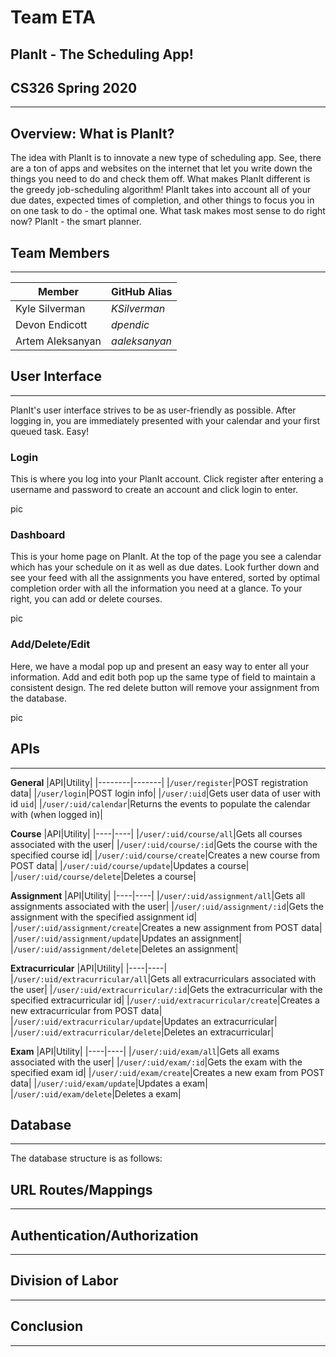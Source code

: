 # Team ETA #

## PlanIt - The Scheduling App! ##
## CS326 Spring 2020 ##
------

## Overview: What is PlanIt? ##
The idea with PlanIt is to innovate a new type of scheduling app. See, there are a ton of apps and websites on the internet that let you write down the things you need to do and check them off. What makes PlanIt different is the greedy job-scheduling algorithm! PlanIt takes into account all of your due dates, expected times of completion, and other things to focus you in on one task to do - the optimal one. What task makes most sense to do right now? PlanIt - the smart planner.

## Team Members ##
___
|Member|GitHub Alias|
|------|------------|
|Kyle Silverman|*KSilverman*|
|Devon Endicott|*dpendic*|
|Artem Aleksanyan|*aaleksanyan*|

## User Interface ##
___
PlanIt's user interface strives to be as user-friendly as possible. After logging in, you are immediately presented with your calendar and your first queued task. Easy!

### Login ###
This is where you log into your PlanIt account. Click register after entering a username and password to create an account and click login to enter.

pic

### Dashboard ###
This is your home page on PlanIt. At the top of the page you see a calendar which has your schedule on it as well as due dates. Look further down and see your feed with all the assignments you have entered, sorted by optimal completion order with all the information you need at a glance. To your right, you can add or delete courses.

pic

### Add/Delete/Edit ###
Here, we have a modal pop up and present an easy way to enter all your information. Add and edit both pop up the same type of field to maintain a consistent design. The red delete button will remove your assignment from the database.

pic

## APIs ##
___
**General**
|API|Utility|
|--------|-------|
|`/user/register`|POST registration data|
|`/user/login`|POST login info|
|`/user/:uid`|Gets user data of user with id `uid`|
|`/user/:uid/calendar`|Returns the events to populate the calendar with (when logged in)|

**Course**
|API|Utility|
|----|----|
|`/user/:uid/course/all`|Gets all courses associated with the user|
|`/user/:uid/course/:id`|Gets the course with the specified course id|
|`/user/:uid/course/create`|Creates a new course from POST data|
|`/user/:uid/course/update`|Updates a course|
|`/user/:uid/course/delete`|Deletes a course|

**Assignment**
|API|Utility|
|----|----|
|`/user/:uid/assignment/all`|Gets all assignments associated with the user|
|`/user/:uid/assignment/:id`|Gets the assignment with the specified assignment id|
|`/user/:uid/assignment/create`|Creates a new assignment from POST data|
|`/user/:uid/assignment/update`|Updates an assignment|
|`/user/:uid/assignment/delete`|Deletes an assignment|

**Extracurricular**
|API|Utility|
|----|----|
|`/user/:uid/extracurricular/all`|Gets all extracurriculars associated with the user|
|`/user/:uid/extracurricular/:id`|Gets the extracurricular with the specified extracurricular id|
|`/user/:uid/extracurricular/create`|Creates a new extracurricular from POST data|
|`/user/:uid/extracurricular/update`|Updates an extracurricular|
|`/user/:uid/extracurricular/delete`|Deletes an extracurricular|

**Exam**
|API|Utility|
|----|----|
|`/user/:uid/exam/all`|Gets all exams associated with the user|
|`/user/:uid/exam/:id`|Gets the exam with the specified exam id|
|`/user/:uid/exam/create`|Creates a new exam from POST data|
|`/user/:uid/exam/update`|Updates a exam|
|`/user/:uid/exam/delete`|Deletes a exam|


## Database ##
___
The database structure is as follows:

## URL Routes/Mappings ##
___
## Authentication/Authorization ##
___
## Division of Labor ##
___
## Conclusion ##
___
